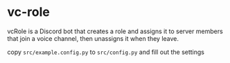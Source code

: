 # vc-role
vcRole is a Discord bot that creates a role and assigns it to server members that join a voice channel, then unassigns it when they leave.

copy ``src/example.config.py`` to ``src/config.py`` and fill out the settings
